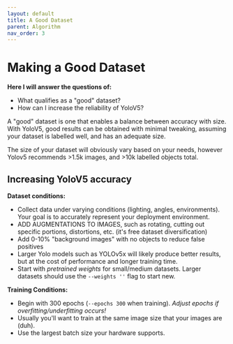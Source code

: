 ```yaml
---
layout: default
title: A Good Dataset
parent: Algorithm
nav_order: 3
---
```


# Making a Good Dataset

**Here I will answer the questions of:**
- What qualifies as a "good" dataset?
- How can I increase the reliability of YoloV5?

A "good" dataset is one that enables a balance between accuracy with size. With YoloV5, good results can be obtained with minimal tweaking, assuming your dataset is labelled well, and has an adequate size.

The size of your dataset will obviously vary based on your needs, however Yolov5 recommends >1.5k images, and >10k labelled objects total.

## Increasing YoloV5 accuracy
**Dataset conditions:**
- Collect data under varying conditions (lighting, angles, environments). Your goal is to accurately represent your deployment environment.
- ADD AUGMENTATIONS TO IMAGES, such as rotating, cutting out specific portions, distortions, etc. (it's free dataset diversification)
- Add 0-10% "background images" with no objects to reduce false positives
- Larger Yolo models such as YOLOv5x will likely produce better results, but at the cost of performance and longer training time.
- Start with *pretrained weights* for small/medium datasets. Larger datasets should use the `--weights ''` flag to start new.

**Training Conditions:**
- Begin with 300 epochs (`--epochs 300` when training). *Adjust epochs if overfitting/underfitting occurs!*
- Usually you'll want to train at the same image size that your images are (duh).
- Use the largest batch size your hardware supports.
